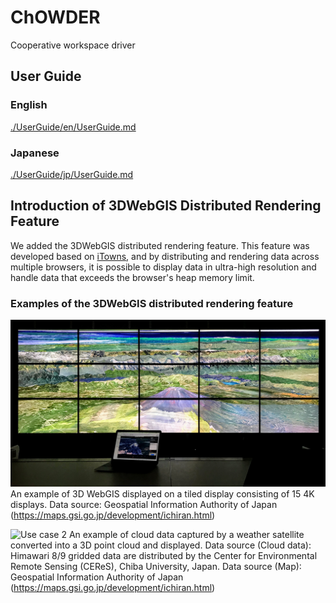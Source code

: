 # ChOWDER

Cooperative workspace driver

## User Guide
### English
[./UserGuide/en/UserGuide.md](./UserGuide/en/UserGuide.md)
### Japanese
[./UserGuide/jp/UserGuide.md](./UserGuide/jp/UserGuide.md)

## Introduction of 3DWebGIS Distributed Rendering Feature

We added the 3DWebGIS distributed rendering feature.
This feature was developed based on [iTowns](https://github.com/itowns), and by distributing and rendering data across multiple browsers, it is possible to display data in ultra-high resolution and handle data that exceeds the browser's heap memory limit.

### Examples of the 3DWebGIS distributed rendering feature
![Use case 1](https://github.com/SIPupstreamDesign/ChOWDER/blob/master/fig_usecase01.jpg)
An example of 3D WebGIS displayed on a tiled display consisting of 15 4K displays.
Data source: Geospatial Information Authority of Japan (https://maps.gsi.go.jp/development/ichiran.html) 


![Use case 2]()
An example of cloud data captured by a weather satellite converted into a 3D point cloud and displayed.
Data source (Cloud data): Himawari 8/9 gridded data are distributed by the Center for Environmental Remote Sensing (CEReS), Chiba University, Japan. 
Data source (Map): Geospatial Information Authority of Japan (https://maps.gsi.go.jp/development/ichiran.html) 
